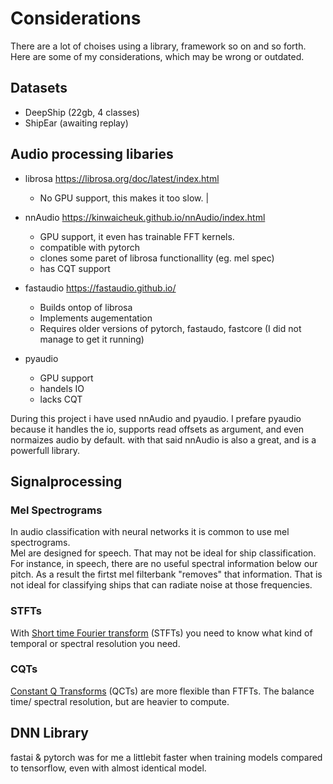 # Considerations
There are a lot of choises using a library, framework so on and so forth.
Here are some of my considerations, which may be wrong or outdated. 

## Datasets
- DeepShip (22gb, 4 classes)
- ShipEar (awaiting replay)

## Audio processing libaries
- librosa https://librosa.org/doc/latest/index.html
    - No GPU support, this makes it too slow. |
    
- nnAudio https://kinwaicheuk.github.io/nnAudio/index.html
    - GPU support, it even has trainable FFT kernels. 
    - compatible with pytorch
    - clones some paret of librosa functionallity (eg. mel spec)
    - has CQT support
    
- fastaudio https://fastaudio.github.io/
    - Builds ontop of librosa
    - Implements augementation
    - Requires older versions of pytorch, fastaudo, fastcore (I did not manage to get it running)

- pyaudio 
    - GPU support
    - handels IO
    - lacks CQT

During this project i have used nnAudio and pyaudio. I prefare pyaudio because it handles the io, supports read offsets as argument, and even normaizes audio by default. with that said nnAudio is also a great, and is a powerfull library.


## Signalprocessing 
### Mel Spectrograms
In audio classification with neural networks it is common to use mel spectrograms.  
Mel are designed for speech. That may not be ideal for ship classification.
For instance, in speech, there are no useful spectral information below our pitch. As a result the firtst mel filterbank "removes" that information. That is not ideal for classifying ships that can radiate noise at those frequencies. 

### STFTs
With [Short time Fourier transform](https://en.wikipedia.org/wiki/Short-time_Fourier_transform) (STFTs) you need to know what kind of temporal or spectral resolution you need. 

### CQTs
[Constant Q Transforms](https://en.wikipedia.org/wiki/Constant-Q_transform) (QCTs) are more flexible than FTFTs. The balance time/ spectral resolution, but are heavier to compute.

## DNN Library
fastai & pytorch was for me a littlebit faster when training models compared to tensorflow, even with almost identical model. 
